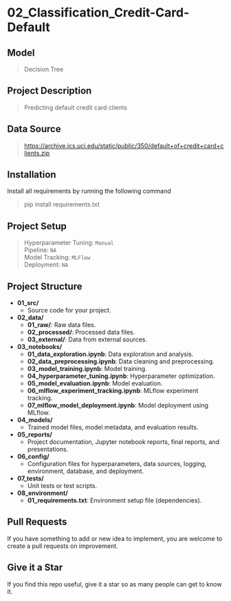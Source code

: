 # 02_Classification_Credit-Card-Default

## Model
> Decision Tree

## Project Description
> Predicting default credit card clients

## Data Source
> https://archive.ics.uci.edu/static/public/350/default+of+credit+card+clients.zip

## Installation
Install all requirements by running the following command

> pip install requirements.txt

## Project Setup
> Hyperparameter Tuning: `Manual` <br>
> Pipeline: `NA` <br>
> Model Tracking: `MLFlow` <br>
> Deployment: `NA`

## Project Structure
- **01_src/**
    - Source code for your project.
- **02_data/**
    - **01_raw/**: Raw data files.
    - **02_processed/**: Processed data files.
    - **03_external/**: Data from external sources.
- **03_notebooks/**
    - **01_data_exploration.ipynb**: Data exploration and analysis.
    - **02_data_preprocessing.ipynb**: Data cleaning and preprocessing.
    - **03_model_training.ipynb**: Model training.
    - **04_hyperparameter_tuning.ipynb**: Hyperparameter optimization.
    - **05_model_evaluation.ipynb**: Model evaluation.
    - **06_mlflow_experiment_tracking.ipynb**: MLflow experiment tracking.
    - **07_mlflow_model_deployment.ipynb**: Model deployment using MLflow.
- **04_models/**
    - Trained model files, model metadata, and evaluation results.
- **05_reports/**
    - Project documentation, Jupyter notebook reports, final reports, and presentations.
- **06_config/**
    - Configuration files for hyperparameters, data sources, logging, environment, database, and deployment.
- **07_tests/**
    - Unit tests or test scripts.
- **08_environment/**
    - **01_requirements.txt**: Environment setup file (dependencies).

## Pull Requests

If you have something to add or new idea to implement, you are welcome to create a pull requests on improvement.

## Give it a Star

If you find this repo useful, give it a star so as many people can get to know it.


